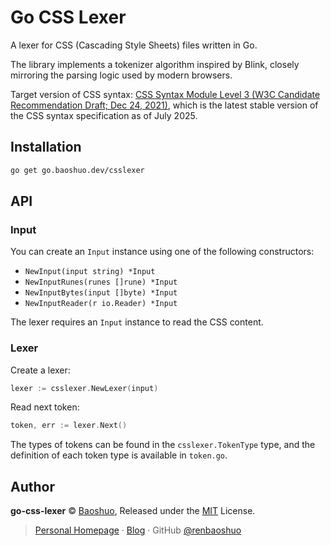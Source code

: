 # Go CSS Lexer

A lexer for CSS (Cascading Style Sheets) files written in Go.

The library implements a tokenizer algorithm inspired by Blink, closely mirroring the parsing logic used by modern browsers.

Target version of CSS syntax: [CSS Syntax Module Level 3 (W3C Candidate Recommendation Draft; Dec 24, 2021)](https://www.w3.org/TR/2021/CRD-css-syntax-3-20211224/), which is the latest stable version of the CSS syntax specification as of July 2025.

## Installation

```bash
go get go.baoshuo.dev/csslexer
```

## API

### Input

You can create an `Input` instance using one of the following constructors:

- `NewInput(input string) *Input`
- `NewInputRunes(runes []rune) *Input`
- `NewInputBytes(input []byte) *Input`
- `NewInputReader(r io.Reader) *Input`

The lexer requires an `Input` instance to read the CSS content.

### Lexer

Create a lexer:

```go
lexer := csslexer.NewLexer(input)
```

Read next token:

```go
token, err := lexer.Next()
```

The types of tokens can be found in the `csslexer.TokenType` type, and the definition of each token type is available in `token.go`.

## Author

**go-css-lexer** © [Baoshuo](https://baoshuo.ren), Released under the [MIT](./LICENSE) License.

> [Personal Homepage](https://baoshuo.ren) · [Blog](https://blog.baoshuo.ren) · GitHub [@renbaoshuo](https://github.com/renbaoshuo)

